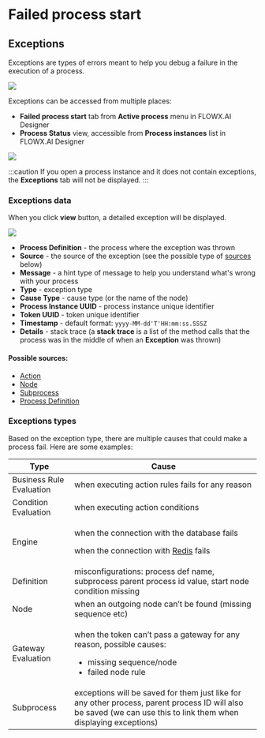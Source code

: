 # Failed process start

## Exceptions

Exceptions are types of errors meant to help you debug a failure in the execution of a process.&#x20;

![](https://s3.eu-west-1.amazonaws.com/docx.flowx.ai/building-blocks/process/exceptions1.png)

Exceptions can be accessed from multiple places:

* **Failed process start** tab from **Active process** menu in FLOWX.AI Designer
* **Process Status** view, accessible from **Process instances** list in FLOWX.AI Designer

![](https://s3.eu-west-1.amazonaws.com/docx.flowx.ai/building-blocks/process/exceptions2.png)

:::caution
If you open a process instance and it does not contain exceptions, the **Exceptions** tab will not be displayed.
:::

### Exceptions data

When you click **view** button, a detailed exception will be displayed.

![](https://s3.eu-west-1.amazonaws.com/docx.flowx.ai/building-blocks/process/exceptions_data.png)

* **Process Definition** - the process where the exception was thrown
* **Source** - the source of the exception (see the possible type of [sources](#possible-sources) below)
* **Message** - a hint type of message to help you understand what's wrong with your process
* **Type** - exception type
* **Cause Type** - cause type (or the name of the node)
* **Process Instance UUID** - process instance unique identifier
* **Token UUID** - token unique identifier
* **Timestamp** - default format: `yyyy-MM-dd'T'HH:mm:ss.SSSZ`
* **Details** - stack trace (a **stack trace** is a list of the method calls that the process was in the middle of when an **Exception** was thrown)

#### Possible sources:

* [Action](../../actions.md)
* [Node](../../node/node.md)
* [Subprocess](../subprocess.md)
* [Process Definition](../process-definition/process-definition.md)

### Exceptions types

Based on the exception type, there are multiple causes that could make a process fail. Here are some examples:

| Type                      | Cause                                                                                                                                                                                                                       |
| ------------------------- | --------------------------------------------------------------------------------------------------------------------------------------------------------------------------------------------------------------------------- |
| Business Rule Evaluation  | when executing action rules fails for any reason                                                                                                                                                                            |
| Condition Evaluation      | when executing action conditions                                                                                                                                                                                            |
| Engine                    | <p></p><p>when the connection with the database fails</p><p>when the connection with [Redis](../../../platform-overview/frameworks-and-standards/event-driven-architecture-frameworks/intro-to-redis.md) fails</p><p></p> |
| Definition                | misconfigurations: process def name, subprocess parent process id value, start node condition missing                                                                                                                       |
| Node                      | when an outgoing node can’t be found (missing sequence etc)                                                                                                                                                                 |
| Gateway Evaluation        | <p>when the token can’t pass a gateway for any reason, possible causes:</p><ul><li>missing sequence/node</li><li>failed node rule</li></ul>                                                                                 |
| Subprocess                | exceptions will be saved for them just like for any other process, parent process ID will also be saved (we can use this to link them when displaying exceptions)                                                           |
